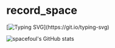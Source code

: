 # record_space

[![Typing SVG](https://readme-typing-svg.demolab.com?font=Fira+Code&pause=9999&color=1F7AEF&width=600&lines=안녕하세요!+spacefoul입니다.;이곳은+저의+공부기록공간입니다.)](https://git.io/typing-svg)

![spacefoul's GitHub stats](https://github-readme-stats.vercel.app/api?username=spacefoul&show_icons=true&theme=tokyonight)
